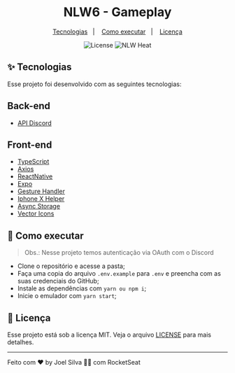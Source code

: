 <h1 align="center">NLW6 - Gameplay</h1>

<p align="center">
  <a href="#-tecnologias">Tecnologias</a>&nbsp;&nbsp;&nbsp;|&nbsp;&nbsp;&nbsp;
  <a href="#-como-executar">Como executar</a>&nbsp;&nbsp;&nbsp;|&nbsp;&nbsp;&nbsp;
  <a href="#-licença">Licença</a>
</p>

<p align="center">
  <img alt="License" src="https://img.shields.io/static/v1?label=license&message=MIT&color=8257E5&labelColor=000000">
  <img src="https://img.shields.io/static/v1?label=NLW&message=Heat&color=8257E5&labelColor=000000" alt="NLW Heat" />
</p>

## ✨ Tecnologias

Esse projeto foi desenvolvido com as seguintes tecnologias:
## Back-end
- [API Discord](https://discord.com/developers/docs/intro)

## Front-end
- [TypeScript](https://www.typescriptlang.org/)
- [Axios](https://axios-http.com/ptbr/docs/api_intro)
- [ReactNative](https://reactnative.dev/)
- [Expo](https://expo.dev/)
- [Gesture Handler](https://docs.swmansion.com/react-native-gesture-handler/)
- [Iphone X Helper](https://github.com/ptelad/react-native-iphone-x-helper)
- [Async Storage](https://react-native-async-storage.github.io/async-storage/docs/usage/)
- [Vector Icons](https://icons.expo.fyi/)


## 🚀 Como executar

> Obs.: Nesse projeto temos autenticação via OAuth com o Discord

- Clone o repositório e acesse a pasta;
- Faça uma copia do arquivo `.env.example` para `.env` e preencha com as suas credenciais do GitHub;
- Instale as dependências com `yarn ou npm i`;
- Inicie o emulador com `yarn start`;

## 📄 Licença

Esse projeto está sob a licença MIT. Veja o arquivo [LICENSE](LICENSE) para mais detalhes.

---

Feito com ♥ by Joel Silva 👋🏻 com RocketSeat
